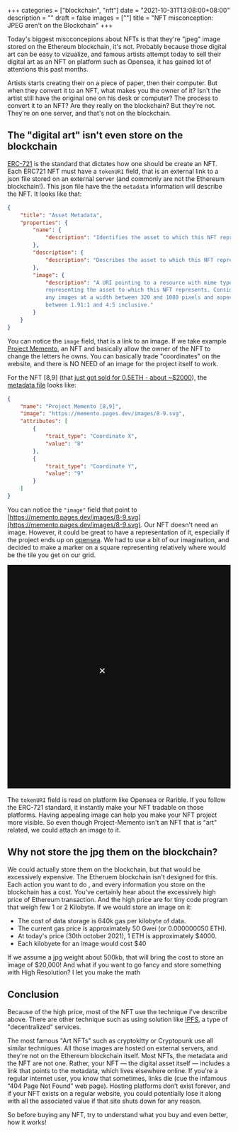+++
categories = ["blockchain", "nft"]
date = "2021-10-31T13:08:00+08:00"
description = ""
draft = false
images = [""]
title = "NFT misconception: JPEG aren't on the Blockchain"
+++

Today's biggest miscconcepions about NFTs is that they're "jpeg" image stored on the Ethereum blockchain, it's not. Probably because those digital art can be easy to vizualize, and famous artists attempt today to sell their digital art as an NFT on platform such as Opensea, it has gained lot of attentions this past months. 

Artists starts creating their on a piece of paper, then their computer. But when they convert it to an NFT, what makes you the owner of it? Isn't the artist still have the original one on his desk or computer? The process to convert it to an NFT? Are they really on the blockchain? But they're not. They're on one server, and that's not on the blockchain. 


## The "digital art" isn't even store on the blockchain

[ERC-721](https://eips.ethereum.org/EIPS/eip-721#implementations) is the standard that dictates how one should be create an NFT. Each ERC721 NFT must have a `tokenURI` field, that is an external link to a json file stored on an external server (and commonly are not the Ethereum blockchain!). This json file have the the `metadata` information will describe the NFT. It looks like that: 

```json
{
    "title": "Asset Metadata",
    "properties": {
        "name": {
            "description": "Identifies the asset to which this NFT represents"
        },
        "description": {
            "description": "Describes the asset to which this NFT represents"
        },
        "image": {
            "description": "A URI pointing to a resource with mime type image/* 
            representing the asset to which this NFT represents. Consider making 
            any images at a width between 320 and 1080 pixels and aspect ratio 
            between 1.91:1 and 4:5 inclusive."
        }
    }
}
```

You can notice the `image` field, that is a link to an image. If we take example [Project Memento](https://project-memento.com/), an NFT and basically allow the owner of the NFT to change the letters he owns. You can basically trade "coordinates" on the website, and there is NO NEED of an image for the project itself to work. 

For the NFT [8,9] (that [just got sold for 0.5ETH - about ~$2000](https://etherscan.io/tx/0x5b9eb844062c9806e4fd5c831d26ad0c76466cc4d62d46610d5f4efbd1035cac)), the [metadata file](https://project-memento.com/metadata/8-9.json) looks like:  
```json
{
    "name": "Project Memento [8,9]",
    "image": "https://memento.pages.dev/images/8-9.svg",
    "attributes": [
        {
            "trait_type": "Coordinate X",
            "value": "8"
        },
        {
            "trait_type": "Coordinate Y",
            "value": "9"
        }
    ]
}
```
 You can notice the `"image"` field that point to [https://memento.pages.dev/images/8-9.svg](https://memento.pages.dev/images/8-9.svg). Our NFT doesn't need an image. However, it could be great to have a representation of it, especially if the project ends up on [opensea](https://opensea.io/collection/project-memento). We had to use a bit of our imagination, and decided to make a marker on a square representing relatively where would be the tile you get on our grid. 


![Memento representation](/img/nft/project-memento-8-9.svg)

The `tokenURI` field is read on platform like Opensea or Rarible. If you follow the ERC-721 standard, it instantly make your NFT tradable on those platforms. Having appealing image can help you make your NFT project more visible. So even though Project-Memento isn't an NFT that is "art" related, we could attach an image to it. 


## Why not store the jpg them on the blockchain?
We could actually store them on the blockchain, but that would be excessively expensive. The Etheruem blockchain isn't designed for this. Each action you want to do , and every information you store on the blockchain has a cost. You've certainly hear about the excessively high price of Ethereum transaction. And the high price are for tiny code program that weigh few 1 or 2 Kilobyte.  If we would store an image on it: 

- The cost of data storage is 640k gas per kilobyte of data.
- The current gas price is approximately 50 Gwei (or 0.000000050 ETH).
- At today's price (30th october 2021), 1 ETH is approximately $4000.
- Each kilobyete for an image would cost $40

If we assume a jpg weight about 500kb, that will bring the cost to store an image of $20,000! And what if you want to go fancy and store something with High Resolution? I let you make the math

## Conclusion

Because of the high price, most of the NFT use the technique I've describe above. There are other technique such as using solution like [IPFS](https://ipfs.io/), a type of "decentralized" services.  

The most famous "Art NFTs" such as cryptokitty or Cryptopunk use all similar techniques. All those images are hosted on external servers, and they're not on the Ethereum blockchain itself. Most NFTs, the metadata and the NFT are not one. Rather, your NFT — the digital asset itself — includes a link that points to the metadata, which lives elsewhere online. If you're a regular internet user, you know that sometimes, links die (cue the infamous “404 Page Not Found” web page). Hosting platforms don’t exist forever, and if your NFT exists on a regular website, you could potentially lose it along with all the associated value if that site shuts down for any reason.

So before buying any NFT, try to understand what you buy and even better, how it works!
